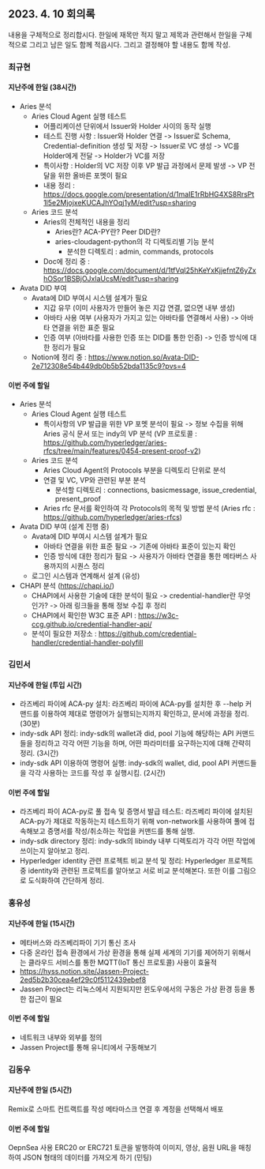 ## 2023. 4. 10 회의록

내용을 구체적으로 정리합시다. 한일에 재목만 적지 말고 제목과 관련해서 한일을 구체적으로 그리고 남은 일도 함께 적읍시다. 그리고 결정해야 할 내용도 함께 작성. 

### 최규현

#### 지난주에 한일 (38시간)

  - Aries 분석 
    - Aries Cloud Agent 실행 테스트
      - 어플리케이션 단위에서 Issuer와 Holder 사이의 동작 실행
      - 테스트 진행 사항 : Issuer와 Holder 연결 -> Issuer로 Schema, Credential-definition 생성 및 저장 -> Issuer로 VC 생성 -> VC를 Holder에게 전달 -> Holder가 VC를 저장
      - 특이사항 : Holder의 VC 저장 이후 VP 발급 과정에서 문제 발생 -> VP 전달을 위한 올바른 포멧이 필요
      - 내용 정리 : https://docs.google.com/presentation/d/1maIE1rRbHG4XS8RrsPt1l5e2MjojxeKUCAJhYOqj1yM/edit?usp=sharing 
    - Aries 코드 분석
      - Aries의 전체적인 내용을 정리
        - Aries란? ACA-PY란? Peer DID란?
        - aries-cloudagent-python의 각 디렉토리별 기능 분석 
          - 분석한 디렉토리 : admin, commands, protocols
      - Doc에 정리 중 : https://docs.google.com/document/d/1tfVqI25hKeYxKjjefntZ6yZxhOSor1BSBjOJxlaUcsM/edit?usp=sharing
  - Avata DID 부여
    - Avata에 DID 부여시 시스템 설계가 필요 
      - 지갑 유무 (이미 사용자가 만들어 놓은 지갑 연결, 없으면 내부 생성)
      - 아바타 사용 여부 (사용자가 가지고 있는 아바타를 연결해서 사용) -> 아바타 연결을 위한 표준 필요
      - 인증 여부 (아바타를 사용한 인증 또는 DID를 통한 인증) -> 인증 방식에 대한 정리가 필요
    - Notion에 정리 중 : https://www.notion.so/Avata-DID-2e712308e54b449db0b5b52bda1135c9?pvs=4

#### 이번 주에 할일 

  - Aries 분석
    - Aries Cloud Agent 실행 테스트
      - 특이사항의 VP 발급을 위한 VP 포멧 분석이 필요 -> 정보 수집을 위해 Aries 공식 문서 또는 indy의 VP 분석 (VP 프로토콜 : https://github.com/hyperledger/aries-rfcs/tree/main/features/0454-present-proof-v2)
    - Aries 코드 분석
      - Aries Cloud Agent의 Protocols 부분을 디렉토리 단위로 분석
      - 연결 및 VC, VP와 관련된 부분 분석
        - 분석할 디렉토리 : connections, basicmessage, issue_credential, present_proof
      - Aries rfc 문서를 확인하여 각 Protocols의 목적 및 방법 분석 (Aries rfc : https://github.com/hyperledger/aries-rfcs)
  - Avata DID 부여 (설계 진행 중)
    - Avata에 DID 부여시 시스템 설계가 필요
      - 아바타 연결을 위한 표준 필요 -> 기존에 아바타 표준이 있는지 확인
      - 인증 방식에 대한 정리가 필요 -> 사용자가 아바타 연결을 통한 메타버스 사용까지의 시퀀스 정리
    - 로그인 시스템과 연계해서 설계 (유성)
  - CHAPI 분석 (https://chapi.io/)
    - CHAPI에서 사용한 기술에 대한 분석이 필요 -> credential-handler란 무엇인가? -> 아래 링크들을 통해 정보 수집 후 정리
    - CHAPI에서 확인한 W3C 표준 API : https://w3c-ccg.github.io/credential-handler-api/
    - 분석이 필요한 저장소 : https://github.com/credential-handler/credential-handler-polyfill 

### 김민서

#### 지난주에 한일 (투입 시간)
 - 라즈베리 파이에 ACA-py 설치: 라즈베리 파이에 ACA-py를 설치한 후 --help 커맨드를 이용하여 제대로 명령어가 실행되는지까지 확인하고, 문서에 과정을 정리. (30분)
 - indy-sdk API 정리: indy-sdk의 wallet과 did, pool 기능에 해당하는 API 커맨드들을 정리하고 각각 어떤 기능을 하며, 어떤 파라미터를 요구하는지에 대해 간략히 정리. (3시간)
 - indy-sdk API 이용하여 명령어 실행: indy-sdk의 wallet, did, pool API 커맨드들을 각각 사용하는 코드를 작성 후 실행시킴. (2시간)

#### 이번 주에 할일 
 - 라즈베리 파이 ACA-py로 풀 접속 및 증명서 발급 테스트: 라즈베리 파이에 설치된 ACA-py가 제대로 작동하는지 테스트하기 위해 von-network를 사용하여 풀에 접속해보고 증명서를 작성/취소하는 작업을 커맨드를 통해 실행.
 - indy-sdk directory 정리: indy-sdk의 libindy 내부 디렉토리가 각각 어떤 작업에 쓰이는지 알아보고 정리. 
 - Hyperledger identity 관련 프로젝트 비교 분석 및 정리: Hyperledger 프로젝트 중 identity와 관련된 프로젝트를 알아보고 서로 비교 분석해본다. 또한 이를 그림으로 도식화하여 간단하게 정리.

### 홍유성

#### 지난주에 한일 (15시간)
- 메타버스와 라즈베리파이 기기 통신 조사
- 다중 온라인 접속 환경에서 가상 환경을 통해 실제 세계의 기기를 제어하기 위해서는 클라우드 서비스를 통한 MQTT(IoT 통신 프로토콜) 사용이 효율적
- https://hyss.notion.site/Jassen-Project-2ed5b2b30cea4ef29c0f5112439ebef8
- Jassen Project는 리눅스에서 지원되지만 윈도우에서의 구동은 가상 환경 등을 통한 접근이 필요



#### 이번 주에 할일 
- 네트워크 내부와 외부를 정의
- Jassen Project를 통해 유니티에서 구동해보기

### 김동우

#### 지난주에 한일 (5시간)
Remix로 스마트 컨트랙트를 작성
메타마스크 연결 후 계정을 선택해서 배포


#### 이번 주에 할일 
OepnSea 사용
ERC20 or ERC721 토큰을 발행하여 이미지, 영상, 음원 URL을 매칭하여
JSON 형태의 데이터를 가져오게 하기 (민팅)
